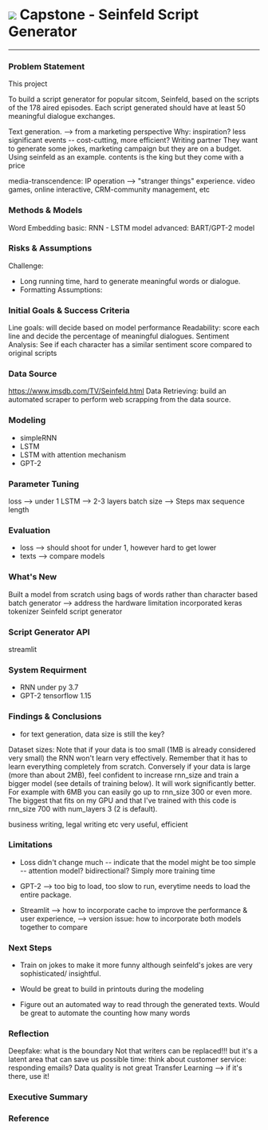 # ![](https://ga-dash.s3.amazonaws.com/production/assets/logo-9f88ae6c9c3871690e33280fcf557f33.png) Capstone - Seinfeld Script Generator
---
### Problem Statement

This project

To build a script generator for popular sitcom, Seinfeld, based on the scripts of the 178 aired episodes. Each script generated should have at least 50 meaningful dialogue exchanges.


Text generation. --> from a marketing perspective
Why: inspiration? less significant events -- cost-cutting, more efficient?
Writing partner
They want to generate some jokes, marketing campaign but they are on a budget. Using seinfeld as an example.
contents is the king but they come with a price

media-transcendence: IP operation --> "stranger things" experience. video games, online interactive, CRM-community management, etc

### Methods & Models
Word Embedding
basic: RNN - LSTM model
advanced: BART/GPT-2 model


### Risks & Assumptions
Challenge: 
- Long running time, hard to generate meaningful words or dialogue. 
- Formatting
Assumptions: 


### Initial Goals & Success Criteria
Line goals: will decide based on model performance
Readability: score each line and decide the percentage of meaningful dialogues.
Sentiment Analysis: See if each character has a similar sentiment score compared to original scripts


### Data Source
https://www.imsdb.com/TV/Seinfeld.html
Data Retrieving: build an automated scraper to perform web scrapping from the data source.

### Modeling
- simpleRNN
- LSTM
- LSTM with attention mechanism
- GPT-2

### Parameter Tuning
loss --> under 1
LSTM --> 2-3 layers 
batch size -->
Steps
max sequence length

### Evaluation
- loss --> should shoot for under 1, however hard to get lower 
- texts --> compare models

### What's New
Built a model from scratch using bags of words rather than character based
batch generator --> address the hardware limitation
incorporated keras tokenizer
Seinfeld script generator

### Script Generator API
streamlit

### System Requirment
- RNN under py 3.7
- GPT-2 tensorflow 1.15

### Findings & Conclusions
- for text generation, data size is still the key?

Dataset sizes: Note that if your data is too small (1MB is already considered very small) the RNN won't learn very effectively. Remember that it has to learn everything completely from scratch. Conversely if your data is large (more than about 2MB), feel confident to increase rnn_size and train a bigger model (see details of training below). It will work significantly better. For example with 6MB you can easily go up to rnn_size 300 or even more. The biggest that fits on my GPU and that I've trained with this code is rnn_size 700 with num_layers 3 (2 is default).

business writing, legal writing etc very useful, efficient


### Limitations
- Loss didn't change much -- indicate that the model might be too simple -- attention model? bidirectional? Simply more training time

- GPT-2 --> too big to load, too slow to run, everytime needs to load the entire package.

- Streamlit --> how to incorporate cache to improve the performance & user experience, --> version issue: how to incorporate both models together to compare

### Next Steps
- Train on jokes to make it more funny although seinfeld's jokes are very sophisticated/ insightful.

- Would be great to build in printouts during the modeling

- Figure out an automated way to read through the generated texts. Would be great to automate the counting how many words 

### Reflection
Deepfake: what is the boundary
Not that writers can be replaced!!! but it's a latent area that can save us possible time: think about customer service: responding emails?
Data quality is not great
Transfer Learning --> if it's there, use it!

### Executive Summary

### Reference